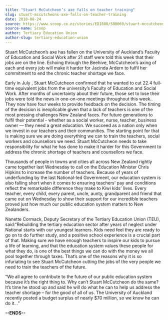 ```yaml
---
title: "Stuart McCutcheon’s axe falls on teacher training"
slug: stuart-mccutcheons-axe-falls-on-teacher-training
date: 2018-08-24
source: https://www.scoop.co.nz/stories/ED1808/S00069/stuart-mccutcheons-axe-falls-on-teacher-training.htm
source-name: Scoop
author: Tertiary Education Union
author-slug: tertiary-education-union
---
```


<p>Stuart McCutcheon’s axe has fallen on the University of
Auckland’s Faculty of Education and Social Work after 21
staff were told this week that their jobs are on the line.
Echoing through the Beehive, McCutcheon’s axing of each
and every job will make it harder for Jacinda Ardern to
fulfil her commitment to end the chronic teacher shortage we
face.</p>

<p>Early in July , Stuart McCutcheon confirmed that he
wanted to cut 22.4 full-time equivalent jobs from the
university’s Faculty of Education and Social Work. After
months of uncertainty about their future, those set to lose
their jobs were told the news in one-on-one meetings
throughout this week.. They now have four weeks to provide
feedback on the decision. The timing of the decision is
inexplicable given that a lack of teachers is one of the
most pressing challenges New Zealand faces. For future
generations to fulfil their potential - whether as a social
worker, nurse, teacher, business owner — they need a great
education. We succeed as a nation only when we invest in our
teachers and their communities. The starting point for that
is making sure we are doing everything we can to train the
teachers, social workers and counsellors we need. Stuart
McCutcheon needs to take responsibility for what he has done
to make it harder for this Government to address the chronic
shortage of teachers and counsellors we face.</p>

<p>Thousands of
people in towns and cities all across New Zealand rightly
came together last Wednesday to call on the Education
Minister Chris Hipkins to increase the number of teachers.
Because of years of underfunding by the last National-led
Government, our education system is also falling short when
it comes to ensuring teachers’ pay and conditions reflect
the remarkable difference they make to Kiwi kids’ lives.
Every teacher, every child, every parent, uncle, aunty,
grandparent and friend that came out on Wednesday to show
their support for our incredible teachers proved just how
much our public education system matters to New
Zealanders.
</p>

<p>Nanette Cormack, Deputy Secretary of the
Tertiary Education Union (TEU), said:“Rebuilding the
tertiary education sector after years of neglect under
National starts with our youngest learners. Kids need feel
they are ready to go on to do further study, and a positive
school experience is a crucial part of that. Making sure we
have enough teachers to inspire our kids to pursue a life of
learning, and that the education system values these people
for what they do, is one of the best things we can do with
the money we all pool together through taxes. That’s one
of the reasons why it is so infuriating to see Stuart
McCutcheon cutting the jobs of the very people we need to
train the teachers of the future.</p>

<p>“We all agree to
contribute to the future of our public education system
because it’s the right thing to. Why can’t Stuart
McCutcheon do the same? It’s time he stood up and said he
will do what he can to help us address the teacher shortage
– for the good of all of us. The University of Auckland
recently posted a budget surplus of nearly $70 million, so
we know he can do it.
.”</p>

<p><strong>--ENDS--</strong></p>